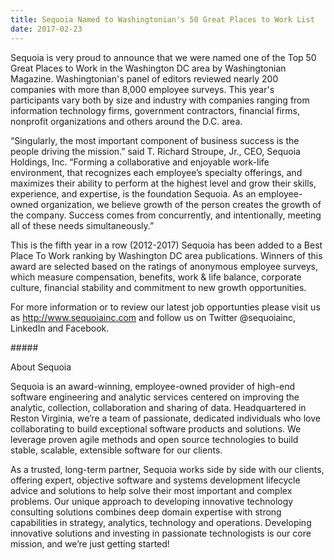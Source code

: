 ```yaml
---
title: Sequoia Named to Washingtonian's 50 Great Places to Work List
date: 2017-02-23
---
```

Sequoia is very proud to announce that we were named one of the Top 50 Great Places to Work in the Washington DC area by Washingtonian Magazine.  Washingtonian's panel of editors reviewed nearly 200 companies with more than 8,000 employee surveys. This year's participants vary both by size and industry with companies ranging from information technology firms, government contractors, financial firms, nonprofit organizations and others around the D.C. area. 
 
“Singularly, the most important component of business success is the people driving the mission.” said T. Richard Stroupe, Jr., CEO, Sequoia Holdings, Inc. “Forming a collaborative and enjoyable work-life environment, that recognizes each employee’s specialty offerings, and maximizes their ability to perform at the highest level and grow their skills, experience, and expertise, is the foundation Sequoia. As an employee-owned organization, we believe growth of the person creates the growth of the company.  Success comes from concurrently, and intentionally, meeting all of these needs simultaneously.”

This is the fifth year in a row (2012-2017) Sequoia has been added to a Best Place To Work ranking by Washington DC area publications. Winners of this award are selected based on the ratings of anonymous employee surveys, which measure compensation, benefits, work & life balance, corporate culture, financial stability and commitment to new growth opportunities. 


For more information or to review our latest job opportunties please visit us as <http://www.sequoiainc.com> and follow us on Twitter @sequoiainc, LinkedIn and Facebook.

\#\#\#\#\#

About Sequoia

Sequoia is an award-winning, employee-owned provider of high-end software engineering and analytic services centered on improving the analytic, collection, collaboration and sharing of data. Headquartered in Reston Virginia, we’re a team of passionate, dedicated individuals who love collaborating to build exceptional software products and solutions. We leverage proven agile methods and open source technologies to build stable, scalable, extensible software for our clients.

As a trusted, long-term partner, Sequoia works side by side with our clients, offering expert, objective software and systems development lifecycle advice and solutions to help solve their most important and complex problems. Our unique approach to developing innovative technology consulting solutions combines deep domain expertise with strong capabilities in strategy, analytics, technology and operations. Developing innovative solutions and investing in passionate technologists is our core mission, and we’re just getting started!

